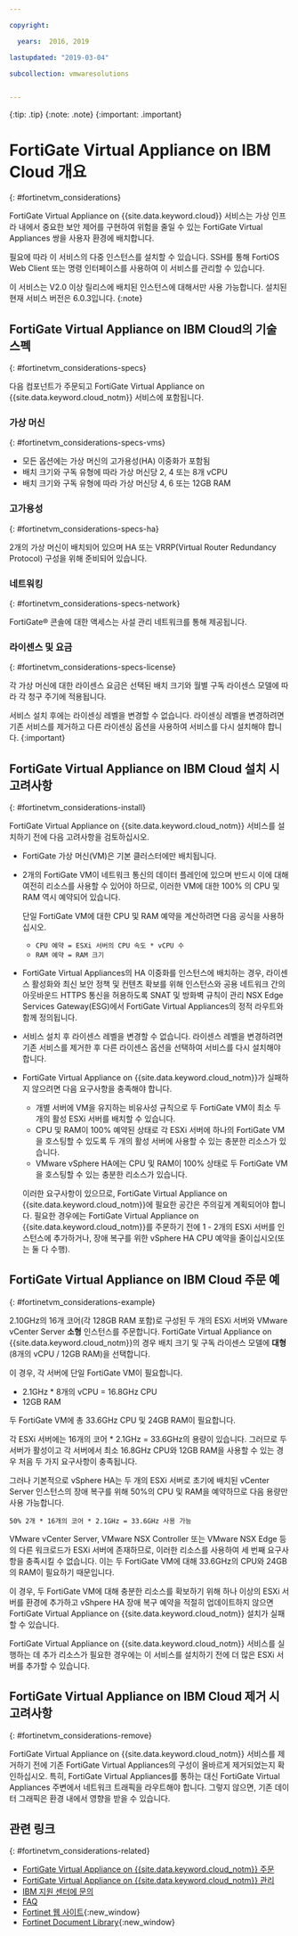```yaml
---

copyright:

  years:  2016, 2019

lastupdated: "2019-03-04"

subcollection: vmwaresolutions


---
```


{:tip: .tip}
{:note: .note}
{:important: .important}

# FortiGate Virtual Appliance on IBM Cloud 개요
{: #fortinetvm_considerations}

FortiGate Virtual Appliance on {{site.data.keyword.cloud}} 서비스는 가상 인프라 내에서 중요한 보안 제어를 구현하여 위험을 줄일 수 있는 FortiGate Virtual Appliances 쌍을 사용자 환경에 배치합니다.

필요에 따라 이 서비스의 다중 인스턴스를 설치할 수 있습니다. SSH를 통해 FortiOS Web Client 또는 명령 인터페이스를 사용하여 이 서비스를 관리할 수 있습니다.

이 서비스는 V2.0 이상 릴리스에 배치된 인스턴스에 대해서만 사용 가능합니다. 설치된 현재 서비스 버전은 6.0.3입니다.
{:note}

## FortiGate Virtual Appliance on IBM Cloud의 기술 스펙
{: #fortinetvm_considerations-specs}


다음 컴포넌트가 주문되고 FortiGate Virtual Appliance on {{site.data.keyword.cloud_notm}} 서비스에 포함됩니다.

### 가상 머신
{: #fortinetvm_considerations-specs-vms}

* 모든 옵션에는 가상 머신의 고가용성(HA) 이중화가 포함됨
* 배치 크기와 구독 유형에 따라 가상 머신당 2, 4 또는 8개 vCPU
* 배치 크기와 구독 유형에 따라 가상 머신당 4, 6 또는 12GB RAM

### 고가용성
{: #fortinetvm_considerations-specs-ha}

2개의 가상 머신이 배치되어 있으며 HA 또는 VRRP(Virtual Router Redundancy Protocol) 구성을 위해 준비되어 있습니다.

### 네트워킹
{: #fortinetvm_considerations-specs-network}

FortiGate® 콘솔에 대한 액세스는 사설 관리 네트워크를 통해 제공됩니다.

### 라이센스 및 요금
{: #fortinetvm_considerations-specs-license}

각 가상 머신에 대한 라이센스 요금은 선택된 배치 크기와 월별 구독 라이센스 모델에 따라 각 청구 주기에 적용됩니다.

서비스 설치 후에는 라이센싱 레벨을 변경할 수 없습니다. 라이센싱 레벨을 변경하려면 기존 서비스를 제거하고 다른 라이센싱 옵션을 사용하여 서비스를 다시 설치해야 합니다.
{:important}

## FortiGate Virtual Appliance on IBM Cloud 설치 시 고려사항
{: #fortinetvm_considerations-install}

FortiGate Virtual Appliance on {{site.data.keyword.cloud_notm}} 서비스를 설치하기 전에 다음 고려사항을 검토하십시오.
* FortiGate 가상 머신(VM)은 기본 클러스터에만 배치됩니다.
* 2개의 FortiGate VM이 네트워크 통신의 데이터 플레인에 있으며 반드시 이에 대해 여전히 리소스를 사용할 수 있어야 하므로, 이러한 VM에 대한 100% 의 CPU 및 RAM 역시 예약되어 있습니다.

  단일 FortiGate VM에 대한 CPU 및 RAM 예약을 계산하려면 다음 공식을 사용하십시오.
   * `CPU 예약 = ESXi 서버의 CPU 속도 * vCPU 수`
   * `RAM 예약 = RAM 크기`
* FortiGate Virtual Appliances의 HA 이중화를 인스턴스에 배치하는 경우, 라이센스 활성화와 최신 보안 정책 및 컨텐츠 확보를 위해 인스턴스와 공용 네트워크 간의 아웃바운드 HTTPS 통신을 허용하도록 SNAT 및 방화벽 규칙이 관리 NSX Edge Services Gateway(ESG)에서 FortiGate Virtual Appliances의 정적 라우트와 함께 정의됩니다.
* 서비스 설치 후 라이센스 레벨을 변경할 수 없습니다. 라이센스 레벨을 변경하려면 기존 서비스를 제거한 후 다른 라이센스 옵션을 선택하여 서비스를 다시 설치해야 합니다.
* FortiGate Virtual Appliance on {{site.data.keyword.cloud_notm}}가 실패하지 않으려면 다음 요구사항을 충족해야 합니다.
   * 개별 서버에 VM을 유지하는 비유사성 규칙으로 두 FortiGate VM이 최소 두 개의 활성 ESXi 서버를 배치할 수 있습니다.
   * CPU 및 RAM이 100% 예약된 상태로 각 ESXi 서버에 하나의 FortiGate VM을 호스팅할 수 있도록 두 개의 활성 서버에 사용할 수 있는 충분한 리소스가 있습니다.
   * VMware vSphere HA에는 CPU 및 RAM이 100% 상태로 두 FortiGate VM을 호스팅할 수 있는 충분한 리소스가 있습니다.

  이러한 요구사항이 있으므로, FortiGate Virtual Appliance on {{site.data.keyword.cloud_notm}}에 필요한 공간은 주의깊게 계획되어야 합니다. 필요한 경우에는 FortiGate Virtual Appliance on {{site.data.keyword.cloud_notm}}를 주문하기 전에 1 - 2개의 ESXi 서버를 인스턴스에 추가하거나, 장애 복구를 위한 vSphere HA CPU 예약을 줄이십시오(또는 둘 다 수행).

## FortiGate Virtual Appliance on IBM Cloud 주문 예
{: #fortinetvm_considerations-example}

2.10GHz의 16개 코어(각 128GB RAM 포함)로 구성된 두 개의 ESXi 서버와 VMware vCenter Server **소형** 인스턴스를 주문합니다. FortiGate Virtual Appliance on {{site.data.keyword.cloud_notm}}의 경우 배치 크기 및 구독 라이센스 모델에 **대형**(8개의 vCPU / 12GB RAM)을 선택합니다.

이 경우, 각 서버에 단일 FortiGate VM이 필요합니다.
* 2.1GHz * 8개의 vCPU = 16.8GHz CPU
* 12GB RAM

두 FortiGate VM에 총 33.6GHz CPU 및 24GB RAM이 필요합니다.

각 ESXi 서버에는 16개의 코어 * 2.1GHz = 33.6GHz의 용량이 있습니다. 그러므로 두 서버가 활성이고 각 서버에서 최소 16.8GHz CPU와 12GB RAM을 사용할 수 있는 경우 처음 두 가지 요구사항이 충족됩니다.

그러나 기본적으로 vSphere HA는 두 개의 ESXi 서버로 초기에 배치된 vCenter Server 인스턴스의 장애 복구를 위해 50%의 CPU 및 RAM을 예약하므로 다음 용량만 사용 가능합니다.

`50% 2개 * 16개의 코어 * 2.1GHz = 33.6GHz 사용 가능`

VMware vCenter Server, VMware NSX Controller 또는 VMware NSX Edge 등의 다른 워크로드가 ESXi 서버에 존재하므로, 이러한 리소스를 사용하여 세 번째 요구사항을 충족시킬 수 없습니다. 이는 두 FortiGate VM에 대해 33.6GHz의 CPU와 24GB의 RAM이 필요하기 때문입니다.

이 경우, 두 FortiGate VM에 대해 충분한 리소스를 확보하기 위해 하나 이상의 ESXi 서버를 환경에 추가하고 vShpere HA 장애 복구 예약을 적절히 업데이트하지 않으면 FortiGate Virtual Appliance on {{site.data.keyword.cloud_notm}} 설치가 실패할 수 있습니다.

FortiGate Virtual Appliance on {{site.data.keyword.cloud_notm}} 서비스를 실행하는 데 추가 리소스가 필요한 경우에는 이 서비스를 설치하기 전에 더 많은 ESXi 서버를 추가할 수 있습니다.

## FortiGate Virtual Appliance on IBM Cloud 제거 시 고려사항
{: #fortinetvm_considerations-remove}

FortiGate Virtual Appliance on {{site.data.keyword.cloud_notm}} 서비스를 제거하기 전에 기존 FortiGate Virtual Appliances의 구성이 올바르게 제거되었는지 확인하십시오. 특히, FortiGate Virtual Appliances를 통하는 대신 FortiGate Virtual Appliances 주변에서 네트워크 트래픽을 라우트해야 합니다. 그렇지 않으면, 기존 데이터 그래픽은 환경 내에서 영향을 받을 수 있습니다.

## 관련 링크
{: #fortinetvm_considerations-related}

* [FortiGate Virtual Appliance on {{site.data.keyword.cloud_notm}} 주문](/docs/services/vmwaresolutions/services?topic=vmware-solutions-fortinetvm_ordering)
* [FortiGate Virtual Appliance on {{site.data.keyword.cloud_notm}} 관리](/docs/services/vmwaresolutions/services?topic=vmware-solutions-managingfortinetvm)
* [IBM 지원 센터에 문의](/docs/services/vmwaresolutions/vmonic?topic=vmware-solutions-trbl_support)
* [FAQ](/docs/services/vmwaresolutions/vmonic?topic=vmware-solutions-faq)
* [Fortinet 웹 사이트](https://www.fortinet.com/){:new_window}
* [Fortinet Document Library](http://docs.fortinet.com/fortigate/admin-guides){:new_window}
